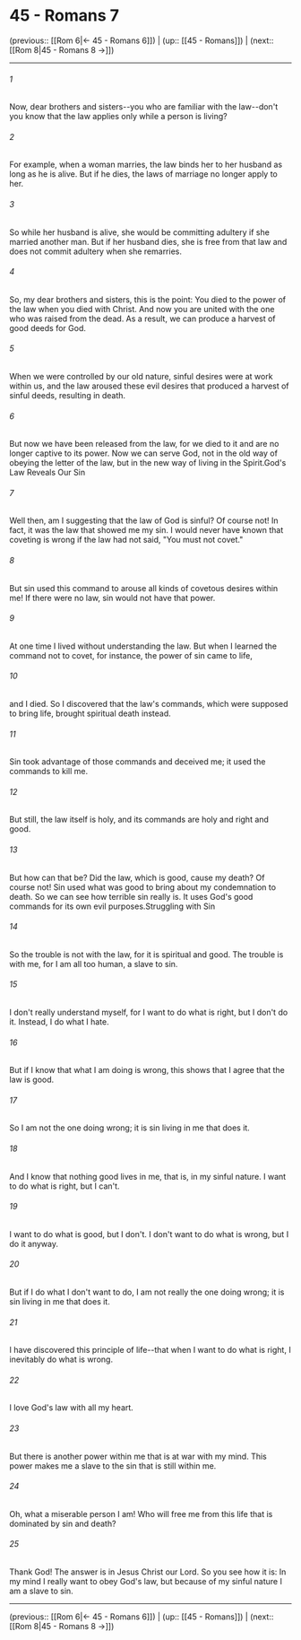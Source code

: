 # 45 - Romans 7

(previous:: [[Rom 6|← 45 - Romans 6]]) | (up:: [[45 - Romans]]) | (next:: [[Rom 8|45 - Romans 8 →]])

***


###### 1 
Now, dear brothers and sisters--you who are familiar with the law--don't you know that the law applies only while a person is living? 

###### 2 
For example, when a woman marries, the law binds her to her husband as long as he is alive. But if he dies, the laws of marriage no longer apply to her. 

###### 3 
So while her husband is alive, she would be committing adultery if she married another man. But if her husband dies, she is free from that law and does not commit adultery when she remarries. 

###### 4 
So, my dear brothers and sisters, this is the point: You died to the power of the law when you died with Christ. And now you are united with the one who was raised from the dead. As a result, we can produce a harvest of good deeds for God. 

###### 5 
When we were controlled by our old nature, sinful desires were at work within us, and the law aroused these evil desires that produced a harvest of sinful deeds, resulting in death. 

###### 6 
But now we have been released from the law, for we died to it and are no longer captive to its power. Now we can serve God, not in the old way of obeying the letter of the law, but in the new way of living in the Spirit.God's Law Reveals Our Sin 

###### 7 
Well then, am I suggesting that the law of God is sinful? Of course not! In fact, it was the law that showed me my sin. I would never have known that coveting is wrong if the law had not said, "You must not covet." 

###### 8 
But sin used this command to arouse all kinds of covetous desires within me! If there were no law, sin would not have that power. 

###### 9 
At one time I lived without understanding the law. But when I learned the command not to covet, for instance, the power of sin came to life, 

###### 10 
and I died. So I discovered that the law's commands, which were supposed to bring life, brought spiritual death instead. 

###### 11 
Sin took advantage of those commands and deceived me; it used the commands to kill me. 

###### 12 
But still, the law itself is holy, and its commands are holy and right and good. 

###### 13 
But how can that be? Did the law, which is good, cause my death? Of course not! Sin used what was good to bring about my condemnation to death. So we can see how terrible sin really is. It uses God's good commands for its own evil purposes.Struggling with Sin 

###### 14 
So the trouble is not with the law, for it is spiritual and good. The trouble is with me, for I am all too human, a slave to sin. 

###### 15 
I don't really understand myself, for I want to do what is right, but I don't do it. Instead, I do what I hate. 

###### 16 
But if I know that what I am doing is wrong, this shows that I agree that the law is good. 

###### 17 
So I am not the one doing wrong; it is sin living in me that does it. 

###### 18 
And I know that nothing good lives in me, that is, in my sinful nature. I want to do what is right, but I can't. 

###### 19 
I want to do what is good, but I don't. I don't want to do what is wrong, but I do it anyway. 

###### 20 
But if I do what I don't want to do, I am not really the one doing wrong; it is sin living in me that does it. 

###### 21 
I have discovered this principle of life--that when I want to do what is right, I inevitably do what is wrong. 

###### 22 
I love God's law with all my heart. 

###### 23 
But there is another power within me that is at war with my mind. This power makes me a slave to the sin that is still within me. 

###### 24 
Oh, what a miserable person I am! Who will free me from this life that is dominated by sin and death? 

###### 25 
Thank God! The answer is in Jesus Christ our Lord. So you see how it is: In my mind I really want to obey God's law, but because of my sinful nature I am a slave to sin.

***

(previous:: [[Rom 6|← 45 - Romans 6]]) | (up:: [[45 - Romans]]) | (next:: [[Rom 8|45 - Romans 8 →]])

